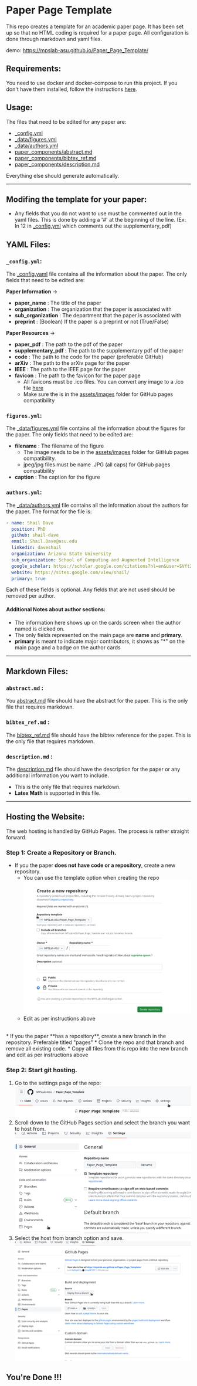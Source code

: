 # Paper Page Template
This repo creates a template for an academic paper page. It has been set up so that no HTML coding is required for a paper page. All configuration is done through markdown and yaml files.

demo:  https://mpslab-asu.github.io/Paper_Page_Template/

## Requirements:
You need to use docker and docker-compose to run this project. If you don't have them installed, follow the instructions [here](https://docs.docker.com/compose/install/).

## Usage:
The files that need to be edited for any paper are:
* [_config.yml](./_config.yml)
* [_data/figures.yml](./_data/figures.yml)
* [_data/authors.yml](./_data/authors.yml)
* [paper_components/abstract.md](./paper_components/abstract.md)
* [paper_components/bibtex_ref.md](./paper_components/bibtex_ref.md)
* [paper_components/description.md](./paper_components/description.md)

Everything else should generate automatically.

---

## Modifing the template for your paper:
* Any fields that you do not want to use must be commented out in the yaml files. This is done by adding a '#' at the beginning of the line. (Ex: ln 12 in [_config.yml](./_config.yml) which comments out the supplementary_pdf)


## YAML Files:
### `_config.yml`:
The [_config.yaml](./_config.yml) file contains all the information about the paper. The only fields that need to be edited are:

**Paper Information** ->
* **paper_name** : The title of the paper
* **organization** : The organization that the paper is associated with
* **sub_organization** : The department that the paper is associated with
* **preprint** : (Boolean) If the paper is a preprint or not (True/False)

**Paper Resources** ->
* **paper_pdf** : The path to the pdf of the paper
* **supplementary_pdf** : The path to the supplementary pdf of the paper
* **code** : The path to the code for the paper (preferable GitHub)
* **arXiv** : The path to the arXiv page for the paper
* **IEEE** : The path to the IEEE page for the paper
* **favicon** : The path to the favicon for the paper page
  * All favicons must be .ico files. You can convert any image to a .ico file [here](https://cloudconvert.com/png-to-ico)
  * Make sure the is in the [assets/images](./assets/images) folder for GitHub pages compatibility


### `figures.yml`:
The [_data/figures.yml](./_data/figures.yml) file contains all the information about the figures for the paper. The only fields that need to be edited are:

* **filename** : The filename of the figure
  * The image needs to be in the [assets/images](./assets/images) folder for GitHub pages compatibility.
  * jpeg/jpg files must be name .JPG (all caps) for GitHub pages compatibility
* **caption** : The caption for the figure


### `authors.yml`:
The [_data/authors.yml](./_data/authors.yml) file contains all the information about the authors for the paper. The format for the file is:

```yaml
- name: Shail Dave
  position: PhD 
  github: shail-dave
  email: Shail.Dave@asu.edu 
  linkedin: daveshail
  organization: Arizona State University
  sub_organization: School of Computing and Augmented Intelligence
  google_scholar: https://scholar.google.com/citations?hl=en&user=SVft2R0AAAAJ&view_op=list_works
  website: https://sites.google.com/view/shail/
  primary: true
```

Each of these fields is optional. Any fields that are not used should be removed per author.
#### Additional Notes about author sections:
* The information here shows up on the cards screen when the author named is clicked on.
* The only fields represented on the main page are **name** and **primary**.
* **primary** is meant to indicate major contributors, it shows as "*" on the main page and a badge on the author cards

---

## Markdown Files:

### `abstract.md` :
You [abstract.md](./paper_components/abstract.md) file should have the abstract for the paper. This is the only file that requires markdown.

### `bibtex_ref.md` :
The [bibtex_ref.md](./paper_components/bibtex_ref.md) file should have the bibtex reference for the paper. This is the only file that requires markdown.

### `description.md` :
The [description.md](./paper_components/description.md) file should have the description for the paper or any additional information you want to include. 
* This is the only file that requires markdown. 
* **Latex Math** is supported in this file.


---
## Hosting the Website:
The web hosting is handled by GitHub Pages. The process is rather straight forward. 

### **Step 1:** Create a Repository or Branch. 
* If you the paper **does not have code or a repository**, create a new repository. 
  * You can use the template option when creating the repo
  ![](./docs/repo_template.png)
  * Edit as per instructions above
<br>
* If you the paper **has a repository**, create a new branch in the repository. Preferable titled "pages"
  * Clone the repo and that branch and remove all existing code. 
  * Copy all files from this repo into the new branch and edit as per instructions above

### **Step 2:** Start git hosting. 
1. Go to the settings page of the repo:
![](./docs/settings.png)
2. Scroll down to the GitHub Pages section and select the branch you want to host from.
![](./docs/settings_list.png)
3. Select the host from branch option and save.
![](./docs/pages.png)


## You're Done !!!
